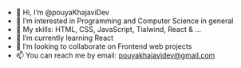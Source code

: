 - 👋 Hi, I’m @pouyaKhajaviDev
- 👀 I’m interested in Programming and Computer Science in general
- 📖 My skills: HTML, CSS, JavaScript, Tialwind, React & ...
- 🌱 I’m currently learning React
- 💞️ I’m looking to collaborate on Frontend web projects
- 📫 You can reach me by email: pouyakhajavidev@gmail.com
  
